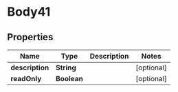 
# Body41

## Properties
Name | Type | Description | Notes
------------ | ------------- | ------------- | -------------
**description** | **String** |  |  [optional]
**readOnly** | **Boolean** |  |  [optional]



